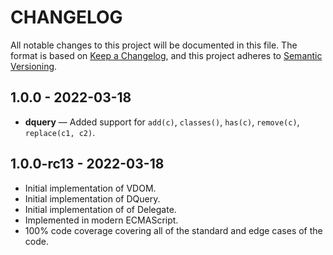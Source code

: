 # CHANGELOG

All notable changes to this project will be documented in this file. The format is based on [Keep a Changelog](https://keepachangelog.com/en/1.0.0/), and this project adheres to [Semantic Versioning](https://semver.org/spec/v2.0.0.html).

## 1.0.0 - 2022-03-18

* **dquery** — Added support for `add(c)`, `classes()`, `has(c)`, `remove(c)`, `replace(c1, c2)`.

## 1.0.0-rc13 - 2022-03-18

* Initial implementation of VDOM.
* Initial implementation of DQuery.
* Initial implementation of of Delegate.
* Implemented in modern ECMAScript.
* 100% code coverage covering all of the standard and edge cases of the code.
